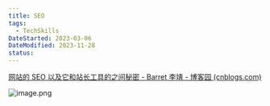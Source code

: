 ```yaml
---
title: SEO
tags:
  - TechSkills
DateStarted: 2023-03-06
DateModified: 2023-11-28
status:
---
```


[网站的 SEO 以及它和站长工具的之间秘密 - Barret 李靖 - 博客园 (cnblogs.com)](https://www.cnblogs.com/hustskyking/p/webmaster-in-baidu-and-google.html)

![image.png](https://cdn.jsdelivr.net/gh/jenniferwonder/bimg/full-stack/202404120856641.png)
